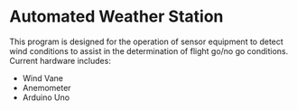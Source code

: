 # Automated Weather Station

This program is designed for the operation of sensor equipment to detect wind conditions to assist in the determination of flight go/no go conditions.  Current hardware includes:
* Wind Vane
* Anemometer
* Arduino Uno
